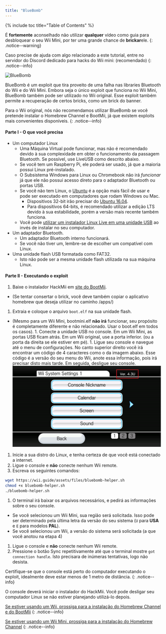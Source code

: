 ```yaml
---
title: "BlueBomb"
---
```


{% include toc title="Table of Contents" %}

É **fortemente** aconselhado não utilizar **qualquer** vídeo como guia para desbloquear o seu Wii Mini, por ter uma grande chance de **brickar**ele.
{: .notice--warning}

Caso precise de ajuda com algo relacionado a este tutorial, entre no servidor do Discord dedicado para hacks do Wii mini:[](https://discord.gg/6ryxnkS) (recomendado)
{: .notice--info}

![BlueBomb](/images/bluebomb.png)

BlueBomb é um exploit que tira proveito de uma falha nas libraries Bluetooth do Wii e do Wii Mini. Embora seja o único exploit que funciona no Wii Mini, BlueBomb também pode ser utilizado no Wii original. Esse exploit também permite a recuperação de certos bricks, como um brick do banner.

Para o Wii original, nós não recomendamos utilizar BlueBomb se você pretende instalar o Homebrew Channel e BootMii, já que existem exploits mais convenientes disponíveis.
{: .notice--info}

#### Parte I - O que você precisa
- Um computador Linux
  - Uma Máquina Virtual pode funcionar, mas não é recomendado devido à sua complexidade em obter o funcionamento da passagem Bluetooth. Se possível, use LiveUSB como descrito abaixo.
  - Se você tem um Raspberry Pi, ele poderá ser usado, já que a maioria possui Linux pré-instalado.
  - O Subsistema Windows para Linux ou Chromebook não irá *funcionar* já que ele não possui acesso direto para o adaptador Bluetooth ou portas USB.
  - Se você não tem Linux, o [Ubuntu](https://ubuntu.com/download/desktop) é a opção mais fácil de usar e pode ser executado em computadores que rodam Windows ou Mac.
    - Dispositivos 32-bit irão precisar do [Ubuntu 16.04](http://releases.ubuntu.com/16.04/).
    - Para dispositivos 64-bits, é recomendado utilizar a edição LTS devido à sua estabilidade, porém a versão mais recente também funciona.
  - Você pode [utilizar um instalador Linux Live em uma unidade USB](https://ubuntu.com/tutorials/tutorial-create-a-usb-stick-on-windows#1-overview) ao invés de instalar no seu computador.
- Um adaptador Bluetooth.
  - Um adaptador Bluetooth interno funcionará.
  - Se você não tiver um, lembre-se de escolher um compatível com Linux.
- Uma unidade flash USB formatada como FAT32.
  - Isto não pode ser a mesma unidade flash utilizada na sua máquina Linux.

#### Parte II - Executando o exploit
1. Baixe o instalador HackMii em [ site do BootMii](https://bootmii.org/download/).
- (Se tentar consertar o brick, você deve também copiar o aplicativo homebrew que deseja utilizar no caminho /apps/)
1. Extraia e coloque o arquivo `boot.elf` na sua unidade flash.
- (Mesmo para um Wii Mini, bootmini.elf **não irá** funcionar, seu propósito é completamente diferente e não relacionado. Usar o boot.elf em todos os casos). 1. Conecte a unidade USB no console. Em um Wii Mini, as portas USB ficam atrás. Em um Wii original, use a porta inferior. (ou a porta da direita se ele estiver em pé). 1. Ligue seu console e navegue até o menu de configurações. No canto superior direito você irá encontrar um código de 4 caracteres como o da imagem abaixo. Esse código é a versão do seu menu do Wii, anote essa informação, pois irá precisar disto mais tarde. Em seguida, desligue seu console. ![SystemMenuVersion](/images/Wii/SystemMenuVersion.png)
1. Inicie a sua distro do Linux, e tenha certeza de que você está conectado a internet.
1. Ligue o console e **não** conecte nenhum Wii remote.
1. Escreva os seguintes comandos:
```bash
wget https://wii.guide/assets/files/bluebomb-helper.sh
chmod +x bluebomb-helper.sh
./bluebomb-helper.sh
```
1. O terminal irá baixar os arquivos necessários, e pedirá as informações sobre o seu console.
  - Se você selecionou um Wii Mini, sua região será solicitada. Isso pode ser determinado pela última letra da versão do seu sistema (`U` para **USA** e `E` para modelos **PAL**).
  - Se você selecionou um Wii, a versão do sistema será solicitada (a que você anotou na etapa 4)
1. Ligue o console e **não** conecte nenhum Wii remote.
1. Pressione o botão Sync repetitivamente até que o terminal mostre `got connection handle`. Isto precisara de inúmeras tentativas, logo não desista.

Certifique-se que o console está perto do computador executando o exploit, idealmente deve estar menos de 1 metro de distância.
{: .notice--info}

O console deverá iniciar o instalador do HackMii. Você pode desligar seu computador Linux se não estiver planejando utilizá-lo depois.

[Se estiver usando um Wii, prossiga para a instalação do Homebrew Channel e do BootMii](hbc)
{: .notice--info}

[Se estiver usando um Wii Mini, prossiga para a instalação do Homebrew Channel](hbc-mini)
{: .notice--info}
